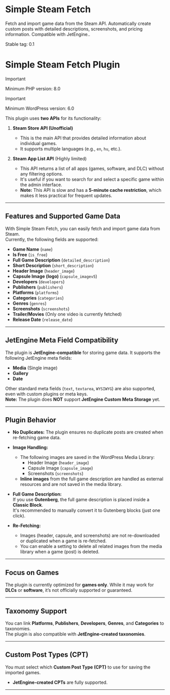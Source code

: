# Simple Steam Fetch
Fetch and import game data from the Steam API. Automatically create custom posts with detailed descriptions, screenshots, and pricing information. Compatible with JetEngine..

Stable tag: 0.1


# Simple Steam Fetch Plugin

> [!IMPORTANT]
> Minimum PHP version: 8.0

> [!IMPORTANT]
> Minimum WordPress version: 6.0

This plugin uses **two APIs** for its functionality:  

1. **Steam Store API (Unofficial)**  
   - This is the main API that provides detailed information about individual games.  
   - It supports multiple languages (e.g., `en`, `hu`, etc.).  

2. **Steam App List API** (Highly limited)  
   - This API returns a list of all apps (games, software, and DLC) without any filtering options.  
   - It's useful if you want to search for and select a specific game within the admin interface.  
   - **Note:** This API is slow and has a **5-minute cache restriction**, which makes it less practical for frequent updates.  

---

## Features and Supported Game Data
With Simple Steam Fetch, you can easily fetch and import game data from Steam.  
Currently, the following fields are supported:

- **Game Name** (`name`)  
- **Is Free** (`is_free`)  
- **Full Game Description** (`detailed_description`)  
- **Short Description** (`short_description`)  
- **Header Image** (`header_image`)  
- **Capsule Image (logo)** (`capsule_imagev5`)  
- **Developers** (`developers`)  
- **Publishers** (`publishers`)  
- **Platforms** (`platforms`)  
- **Categories** (`categories`)  
- **Genres** (`genres`)  
- **Screenshots** (`screenshots`)  
- **Trailer/Movies** (Only one video is currently fetched)  
- **Release Date** (`release_date`)  

---

## JetEngine Meta Field Compatibility
The plugin is **JetEngine-compatible** for storing game data. It supports the following JetEngine meta fields:

- **Media** (Single image)  
- **Gallery**  
- **Date**  

Other standard meta fields (`text`, `textarea`, `WYSIWYG`) are also supported, even with custom plugins or meta keys.  
**Note:** The plugin does **NOT** support **JetEngine Custom Meta Storage** yet.

---

## Plugin Behavior
- **No Duplicates:** The plugin ensures no duplicate posts are created when re-fetching game data.  
- **Image Handling:**  
  - The following images are saved in the WordPress Media Library:  
    - Header Image (`header_image`)  
    - Capsule Image (`capsule_image`)  
    - Screenshots (`screenshots`)  
  - **Inline images** from the full game description are handled as external resources and are not saved in the media library.
  
- **Full Game Description:**  
  If you use **Gutenberg**, the full game description is placed inside a **Classic Block**.  
  It's recommended to manually convert it to Gutenberg blocks (just one click).  

- **Re-Fetching:**  
  - Images (header, capsule, and screenshots) are not re-downloaded or duplicated when a game is re-fetched.  
  - You can enable a setting to delete all related images from the media library when a game (post) is deleted.

---

## Focus on Games
The plugin is currently optimized for **games only**. While it may work for **DLCs** or **software**, it’s not officially supported or guaranteed.  

---

## Taxonomy Support
You can link **Platforms**, **Publishers**, **Developers**, **Genres**, and **Categories** to taxonomies.  
The plugin is also compatible with **JetEngine-created taxonomies**.  

---

## Custom Post Types (CPT)
You must select which **Custom Post Type (CPT)** to use for saving the imported games.  
- **JetEngine-created CPTs** are fully supported.  

---
